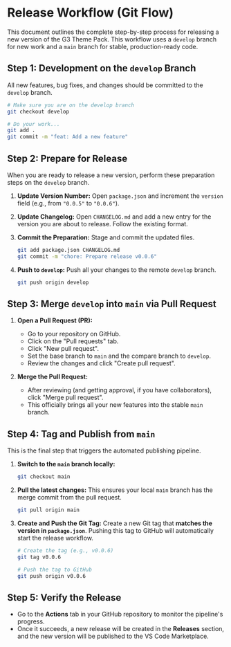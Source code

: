 # Release Workflow (Git Flow)

This document outlines the complete step-by-step process for releasing a new version of the G3 Theme Pack. This workflow uses a `develop` branch for new work and a `main` branch for stable, production-ready code.

## Step 1: Development on the `develop` Branch

All new features, bug fixes, and changes should be committed to the `develop` branch.

```bash
# Make sure you are on the develop branch
git checkout develop

# Do your work...
git add .
git commit -m "feat: Add a new feature"
```

## Step 2: Prepare for Release

When you are ready to release a new version, perform these preparation steps on the `develop` branch.

1.  **Update Version Number:**
    Open `package.json` and increment the `version` field (e.g., from `"0.0.5"` to `"0.0.6"`).

2.  **Update Changelog:**
    Open `CHANGELOG.md` and add a new entry for the version you are about to release. Follow the existing format.

3.  **Commit the Preparation:**
    Stage and commit the updated files.
    ```bash
    git add package.json CHANGELOG.md
    git commit -m "chore: Prepare release v0.0.6"
    ```

4.  **Push to `develop`:**
    Push all your changes to the remote `develop` branch.
    ```bash
    git push origin develop
    ```

## Step 3: Merge `develop` into `main` via Pull Request

1.  **Open a Pull Request (PR):**
    - Go to your repository on GitHub.
    - Click on the "Pull requests" tab.
    - Click "New pull request".
    - Set the base branch to `main` and the compare branch to `develop`.
    - Review the changes and click "Create pull request".

2.  **Merge the Pull Request:**
    - After reviewing (and getting approval, if you have collaborators), click "Merge pull request".
    - This officially brings all your new features into the stable `main` branch.

## Step 4: Tag and Publish from `main`

This is the final step that triggers the automated publishing pipeline.

1.  **Switch to the `main` branch locally:**
    ```bash
    git checkout main
    ```

2.  **Pull the latest changes:**
    This ensures your local `main` branch has the merge commit from the pull request.
    ```bash
    git pull origin main
    ```

3.  **Create and Push the Git Tag:**
    Create a new Git tag that **matches the version in `package.json`**. Pushing this tag to GitHub will automatically start the release workflow.
    ```bash
    # Create the tag (e.g., v0.0.6)
    git tag v0.0.6

    # Push the tag to GitHub
    git push origin v0.0.6
    ```

## Step 5: Verify the Release

- Go to the **Actions** tab in your GitHub repository to monitor the pipeline's progress.
- Once it succeeds, a new release will be created in the **Releases** section, and the new version will be published to the VS Code Marketplace.